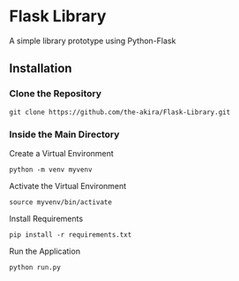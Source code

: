 # Flask Library

A simple library prototype using Python-Flask

## Installation

### Clone the Repository

```
git clone https://github.com/the-akira/Flask-Library.git
```

### Inside the Main Directory

Create a Virtual Environment

```
python -m venv myvenv
```

Activate the Virtual Environment

```
source myvenv/bin/activate
```

Install Requirements

```
pip install -r requirements.txt
```

Run the Application

```
python run.py
```
